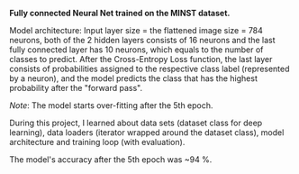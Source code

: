 **Fully connected Neural Net trained on the MINST dataset.**

Model architecture: Input layer size = the flattened image size = 784 neurons, both of the 2 hidden layers consists of 16 neurons and the last fully connected layer has 10 neurons, which equals to the number of classes to predict. After the Cross-Entropy Loss function, the last layer consists of probabilities assigned to the respective class label (represented by a neuron), and the model predicts the class that has the highest probability after the "forward pass".

*Note*: The model starts over-fitting after the 5th epoch.

During this project, I learned about data sets (dataset class for deep learning), data loaders (iterator wrapped around the dataset class), model architecture and training loop (with evaluation).

The model's accuracy after the 5th epoch was ~94 %.
